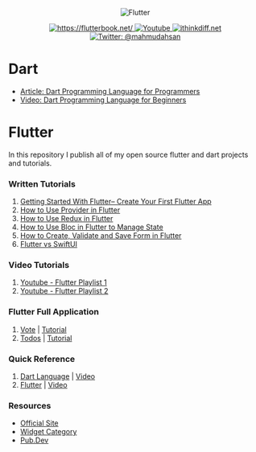<p align="center">
    <img src="cover.png" alt="Flutter" />
</p>
<p align="center">
    <a href="https://flutterbook.net/">
        <img src="https://img.shields.io/badge/tutorial-flutterbook.net-brightgreen.svg" alt="https://flutterbook.net/" />
    </a>
    <a href="https://www.youtube.com/channel/UCtHlgyUw0wLE5Ous9swfFlg">
        <img src="https://img.shields.io/badge/my-youtube channel-red.svg" alt="Youtube" />
    </a>
    <a href="https://ithinkdiff.net/">
        <img src="https://img.shields.io/badge/mobile-apps-yellow.svg" alt="ithinkdiff.net" />
    </a>
    <a href="https://twitter.com/mahmudahsan">
        <img src="https://img.shields.io/badge/contact%40-mahmudahsan-blue.svg" alt="Twitter: @mahmudahsan" />
    </a>
</p>

# Dart
- [Article: Dart Programming Language for Programmers](https://medium.com/@mahmudahsan/dart-language-tutorial-for-programmers-e1ff2c8b7d86)
- [Video: Dart Programming Language for Beginners](https://www.youtube.com/watch?v=Ej_Pcr4uC2Q&list=PLlMOodDAsO4xrTgVEkKXfVf7sSVEsmWKQ&index=2)

# Flutter
In this repository I publish all of my open source flutter and dart projects and tutorials.

### Written Tutorials
1. [Getting Started With Flutter– Create Your First Flutter App](https://medium.com/level-up-programming/getting-started-with-flutter-create-your-first-flutter-app-f6dea473f57d)
3. [How to Use Provider in Flutter](https://medium.com/level-up-programming/how-to-use-provider-in-flutter-f4998acb4702)
4. [How to Use Redux in Flutter](https://medium.com/@mahmudahsan/how-to-use-redux-in-flutter-app-6299f69fadee)
5. [How to Use Bloc in Flutter to Manage State](https://medium.com/@mahmudahsan/how-to-use-bloc-in-flutter-to-manage-state-d0e66c0b47f1)
6. [How to Create, Validate and Save Form in Flutter](https://medium.com/@mahmudahsan/how-to-create-validate-and-save-form-in-flutter-e80b4d2a70a4)
7. [Flutter vs SwiftUI](https://medium.com/@mahmudahsan/flutter-vs-swiftui-43a564b35e4a)

### Video Tutorials
1. [Youtube - Flutter Playlist 1](https://www.youtube.com/playlist?list=PLlMOodDAsO4xrTgVEkKXfVf7sSVEsmWKQ)
2. [Youtube - Flutter Playlist 2](https://www.youtube.com/playlist?list=PLlMOodDAsO4zQ243zMHKKrV316PJU9q0E)

### Flutter Full Application
1. [Vote](https://git.io/JeRjb) | [Tutorial](https://www.youtube.com/watch?v=Iu9DpbzR83s&list=PLlMOodDAsO4zQ243zMHKKrV316PJU9q0E&index=2&t=0s)
2. [Todos](https://github.com/mahmudahsan/flutter_todos) | [Tutorial](https://youtu.be/OQG3MxenJsM)

### Quick Reference

1. [Dart Language](https://medium.com/level-up-programming/dart-language-tutorial-for-programmers-e1ff2c8b7d86) | [Video](https://www.youtube.com/watch?v=Ej_Pcr4uC2Q&list=PLlMOodDAsO4xrTgVEkKXfVf7sSVEsmWKQ&index=3)
2. [Flutter](flutter/) | [Video](https://www.youtube.com/playlist?list=PLlMOodDAsO4xrTgVEkKXfVf7sSVEsmWKQ)


### Resources

- [Official Site](https://flutter.dev/)
- [Widget Category](https://flutter.dev/docs/reference/widgets)
- [Pub.Dev](https://pub.dev/)
